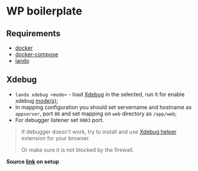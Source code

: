 # WP boilerplate 

## Requirements

- [docker](https://docs.docker.com/get-docker/)
- [docker-compose](https://docs.docker.com/compose/install/)
- [lando](https://docs.lando.dev/basics/installation.html)

## Xdebug

- `lando xdebug <mode>` - load [Xdebug](https://xdebug.org/) in the selected, run it for enable xdebug
  [mode(s)](https://xdebug.org/docs/all_settings#mode);
- In mapping configuration you should set servername and hostname as `appserver`, port `80`
  and set mapping on `web` directory as `/app/web`;
- For debugger listener set `9003` port.

> If debugger doesn't work, try to install and use [Xdebug helper](https://chrome.google.com/webstore/detail/xdebug-helper/eadndfjplgieldjbigjakmdgkmoaaaoc)
extension for your browser.
>
> Or make sure it is not blocked by the firewall.

**Source [link](https://github.com/lando/lando/issues/1668#issuecomment-772829423) on setup**